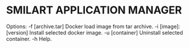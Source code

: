 # SMILART APPLICATION MANAGER #

Options:
        -f   [archive.tar]         Docker load image from tar archive.
        -i   [image]:[version]   Install selected docker image.
        -u  [container]           Uninstall selected container.
        -h                            Help.